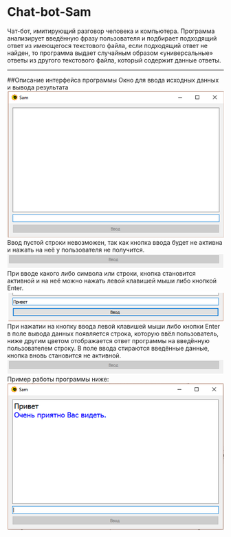 # Chat-bot-Sam
Чат-бот, имитирующий разговор человека и компьютера. Программа анализирует введённую фразу пользователя и подбирает подходящий ответ из имеющегося текстового файла, если подходящий ответ не найден, то программа выдает случайным образом «универсальные» ответы из другого текстового файла, который содержит данные ответы.

____
##Описание интерфейса программы
Окно для ввода исходных данных и вывода результата  
![](images/input_data.png)
Ввод пустой строки невозможен, так как кнопка ввода будет не активна и нажать на неё у пользователя не получится.
![](images/inactive_button.png)  
При вводе какого либо символа или строки, кнопка становится активной и на неё можно нажать левой клавишей мыши либо кнопкой Enter.
![](images/active_button.png) 
При нажатии на кнопку ввода левой клавишей мыши либо кнопки Enter в поле вывода данных появляется строка, которую ввёл пользователь, ниже другим цветом отображается ответ программы на введённую пользователем строку. В поле ввода стираются введённые данные, кнопка вновь становится не активной.
![](images/inactive_button.png)
Пример работы программы ниже:
![](images/program_operation.png)
